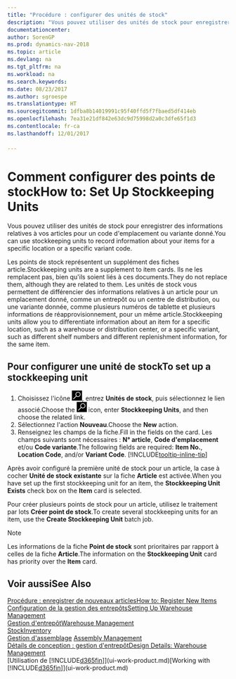 ```yaml
---
title: "Procédure : configurer des unités de stock"
description: "Vous pouvez utiliser des unités de stock pour enregistrer des informations relatives à vos articles pour un code d'emplacement ou variante donné."
documentationcenter: 
author: SorenGP
ms.prod: dynamics-nav-2018
ms.topic: article
ms.devlang: na
ms.tgt_pltfrm: na
ms.workload: na
ms.search.keywords: 
ms.date: 08/23/2017
ms.author: sgroespe
ms.translationtype: HT
ms.sourcegitcommit: 1dfba8b14019991c95f40ffd5f7fbaed5df414eb
ms.openlocfilehash: 7ea31e21df842e63dc9d75998d2a0c3dfe65f1d3
ms.contentlocale: fr-ca
ms.lasthandoff: 12/01/2017

---
```

# <a name="how-to-set-up-stockkeeping-units"></a><span data-ttu-id="d654d-103">Comment configurer des points de stock</span><span class="sxs-lookup"><span data-stu-id="d654d-103">How to: Set Up Stockkeeping Units</span></span>
<span data-ttu-id="d654d-104">Vous pouvez utiliser des unités de stock pour enregistrer des informations relatives à vos articles pour un code d'emplacement ou variante donné.</span><span class="sxs-lookup"><span data-stu-id="d654d-104">You can use stockkeeping units to record information about your items for a specific location or a specific variant code.</span></span>  

 <span data-ttu-id="d654d-105">Les points de stock représentent un supplément des fiches article.</span><span class="sxs-lookup"><span data-stu-id="d654d-105">Stockkeeping units are a supplement to item cards.</span></span> <span data-ttu-id="d654d-106">Ils ne les remplacent pas, bien qu'ils soient liés à ces documents.</span><span class="sxs-lookup"><span data-stu-id="d654d-106">They do not replace them, although they are related to them.</span></span> <span data-ttu-id="d654d-107">Les unités de stock vous permettent de différencier des informations relatives à un article pour un emplacement donné, comme un entrepôt ou un centre de distribution, ou une variante donnée, comme plusieurs numéros de tablette et plusieurs informations de réapprovisionnement, pour un même article.</span><span class="sxs-lookup"><span data-stu-id="d654d-107">Stockkeeping units allow you to differentiate information about an item for a specific location, such as a warehouse or distribution center, or a specific variant, such as different shelf numbers and different replenishment information, for the same item.</span></span>  

## <a name="to-set-up-a-stockkeeping-unit"></a><span data-ttu-id="d654d-108">Pour configurer une unité de stock</span><span class="sxs-lookup"><span data-stu-id="d654d-108">To set up a stockkeeping unit</span></span>  

1.  <span data-ttu-id="d654d-109">Choisissez l'icône ![Page ou rapport pour la recherche](media/ui-search/search_small.png "icône Page ou rapport pour la recherche"), entrez **Unités de stock**, puis sélectionnez le lien associé.</span><span class="sxs-lookup"><span data-stu-id="d654d-109">Choose the ![Search for Page or Report](media/ui-search/search_small.png "Search for Page or Report icon") icon, enter **Stockkeeping Units**, and then choose the related link.</span></span>  
2.  <span data-ttu-id="d654d-110">Sélectionnez l'action **Nouveau**.</span><span class="sxs-lookup"><span data-stu-id="d654d-110">Choose the **New** action.</span></span>  
3.  <span data-ttu-id="d654d-111">Renseignez les champs de la fiche.</span><span class="sxs-lookup"><span data-stu-id="d654d-111">Fill in the fields on the card.</span></span> <span data-ttu-id="d654d-112">Les champs suivants sont nécessaires : **N° article**, **Code d'emplacement** et/ou **Code variante**.</span><span class="sxs-lookup"><span data-stu-id="d654d-112">The following fields are required: **Item No.**, **Location Code**, and/or **Variant Code**.</span></span> [!INCLUDE[tooltip-inline-tip](includes/tooltip-inline-tip_md.md)]  

<span data-ttu-id="d654d-113">Après avoir configuré la première unité de stock pour un article, la case à cocher **Unité de stock existante** sur la fiche **Article** est activée.</span><span class="sxs-lookup"><span data-stu-id="d654d-113">When you have set up the first stockkeeping unit for an item, the **Stockkeeping Unit Exists** check box on the **Item** card is selected.</span></span>  

<span data-ttu-id="d654d-114">Pour créer plusieurs points de stock pour un article, utilisez le traitement par lots **Créer point de stock**.</span><span class="sxs-lookup"><span data-stu-id="d654d-114">To create several stockkeeping units for an item, use the **Create Stockkeeping Unit** batch job.</span></span>  

> [!NOTE]  
>  <span data-ttu-id="d654d-115">Les informations de la fiche **Point de stock** sont prioritaires par rapport à celles de la fiche **Article**.</span><span class="sxs-lookup"><span data-stu-id="d654d-115">The information on the **Stockkeeping Unit** card has priority over the **Item** card.</span></span>  

## <a name="see-also"></a><span data-ttu-id="d654d-116">Voir aussi</span><span class="sxs-lookup"><span data-stu-id="d654d-116">See Also</span></span>  
[<span data-ttu-id="d654d-117">Procédure : enregistrer de nouveaux articles</span><span class="sxs-lookup"><span data-stu-id="d654d-117">How to: Register New Items</span></span>](inventory-how-register-new-items.md)  
[<span data-ttu-id="d654d-118">Configuration de la gestion des entrepôts</span><span class="sxs-lookup"><span data-stu-id="d654d-118">Setting Up Warehouse Management</span></span>](warehouse-setup-warehouse.md)  
[<span data-ttu-id="d654d-119">Gestion d'entrepôt</span><span class="sxs-lookup"><span data-stu-id="d654d-119">Warehouse Management</span></span>](warehouse-manage-warehouse.md)  
[<span data-ttu-id="d654d-120">Stock</span><span class="sxs-lookup"><span data-stu-id="d654d-120">Inventory</span></span>](inventory-manage-inventory.md)  
<span data-ttu-id="d654d-121">[Gestion d'assemblage](assembly-assemble-items.md)  </span><span class="sxs-lookup"><span data-stu-id="d654d-121">[Assembly Management](assembly-assemble-items.md)  </span></span>  
[<span data-ttu-id="d654d-122">Détails de conception : gestion d'entrepôt</span><span class="sxs-lookup"><span data-stu-id="d654d-122">Design Details: Warehouse Management</span></span>](design-details-warehouse-management.md)  
<span data-ttu-id="d654d-123">[Utilisation de [!INCLUDE[d365fin](includes/d365fin_md.md)]](ui-work-product.md)</span><span class="sxs-lookup"><span data-stu-id="d654d-123">[Working with [!INCLUDE[d365fin](includes/d365fin_md.md)]](ui-work-product.md)</span></span>  

